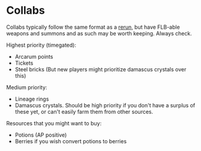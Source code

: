 # Collabs

Collabs typically follow the same format as a [rerun](/rerun.md), but have FLB-able weapons and summons and as such may be worth keeping. Always check.

Highest priority (timegated):
- Arcarum points
- Tickets
- Steel bricks (But new players might prioritize damascus crystals over this)

Medium priority:
- Lineage rings
- Damascus crystals. Should be high priority if you don't have a surplus of these yet, or can't easily farm them from other sources.

Resources that you might want to buy:
- Potions (AP positive)
- Berries if you wish convert potions to berries
